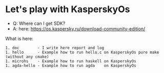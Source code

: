 # Let's play with KasperskyOs

- Q: Where can I get SDK?
- A: here: https://os.kaspersky.ru/download-community-edition/

What is here:
```
1. doc        - I write here report and log
1. hello      - Example how to run hello.c on KasperskyOs pure make (without any cmake)
1. microhs    - Example how to run haskell on KasperskyOs
1. agda-hello - Example how to run agda    on KasperskyOs
```




